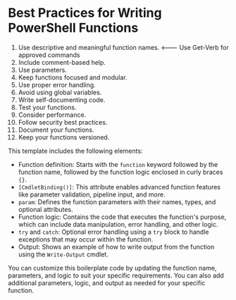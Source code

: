 
# Best Practices for Writing PowerShell Functions

1. Use descriptive and meaningful function names. <--- Use Get-Verb for approved commands
2. Include comment-based help.
3. Use parameters.
4. Keep functions focused and modular.
5. Use proper error handling.
6. Avoid using global variables.
7. Write self-documenting code.
8. Test your functions.
9. Consider performance.
10. Follow security best practices.
11. Document your functions.
12. Keep your functions versioned.

This template includes the following elements:

- Function definition: Starts with the `function` keyword followed by the function name, followed by the function logic enclosed in curly braces `{}`.
- `[CmdletBinding()]`: This attribute enables advanced function features like parameter validation, pipeline input, and more.
- `param`: Defines the function parameters with their names, types, and optional attributes.
- Function logic: Contains the code that executes the function's purpose, which can include data manipulation, error handling, and other logic.
- `try` and `catch`: Optional error handling using a `try` block to handle exceptions that may occur within the function.
- Output: Shows an example of how to write output from the function using the `Write-Output` cmdlet.

You can customize this boilerplate code by updating the function name, parameters, and logic to suit your specific requirements. You can also add additional parameters, logic, and output as needed for your specific function.
